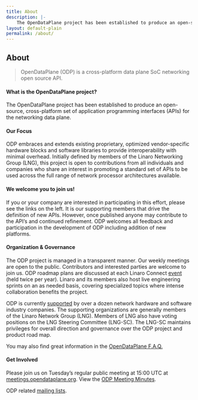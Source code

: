 ```yaml
---
title: About
description: |-
    The OpenDataPlane project has been established to produce an open-source, cross-platform set of application programming interfaces (APIs) for the networking data plane. ODP embraces and extends existing proprietary, optimized vendor-specific hardware blocks and software libraries to provide interoperability with minimal overhead.
layout: default-plain
permalink: /about/
---
```

## About

> OpenDataPlane (ODP) is a cross-platform data plane SoC networking open source API.

#### **What is the OpenDataPlane project?**

The OpenDataPlane project has been established to produce an open-source, cross-platform set of application programming interfaces (APIs) for the networking data plane.

#### **Our Focus**

ODP embraces and extends existing proprietary, optimized vendor-specific hardware blocks and software libraries to provide interoperability with minimal overhead. Initially defined by members of the Linaro Networking Group (LNG), this project is open to contributions from all individuals and companies who share an interest in promoting a standard set of APIs to be used across the full range of network processor architectures available.

#### **We welcome you to join us!**

If you or your company are interested in participating in this effort, please see the links on the left. It is our supporting members that drive the definition of new APIs. However, once published anyone may contribute to the API’s and continued refinement. ODP welcomes all feedback and participation in the development of ODP including addition of new platforms.

#### **Organization & Governance**

The ODP project is managed in a transparent manner. Our weekly meetings are open to the public. Contributors and interested parties are welcome to join us. ODP roadmap plans are discussed at each Linaro Connect [event](http://connect.linaro.org/) (held twice per year). Linaro and its members also host live engineering sprints on an as needed basis, covering specialized topics where intense collaboration benefits the project.

ODP is currently [supported](/supporters/) by over a dozen network hardware and software industry companies. The supporting organizations are generally members of the Linaro Network Group (LNG). Members of LNG also have voting positions on the LNG Steering Committee (LNG-SC). The LNG-SC maintains privileges for overall direction and governance over the ODP project and product road map.

You may also find great information in the [OpenDataPlane F.A.Q.](/faq/)

#### Get Involved

Please join us on Tuesday’s regular public meeting at 15:00 UTC at [meetings.opendataplane.org](http://meetings.opendataplane.org/). View the [ODP Meeting Minutes](https://collaborate.linaro.org/display/ODP/OpenDataPlane).

ODP related [mailing lists](/mailing-list/).
